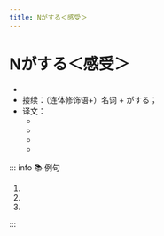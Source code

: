 ```yaml
---
title: Nがする＜感受＞
---
```


# Nがする＜感受＞

* <grammer-content sentence="意义：表示人的**器官**所感受到的**气味、味道、声音**或者**生理、心理状态**等；" />
* 接续：（连体修饰语+）名词 + がする；
* 译文：
  * <grammer-content sentence='听到声音（[声/こえ]がする）；' />
  * <grammer-content sentence='闻到气味（[匂い/におい]がする）；' />
  * <grammer-content sentence='尝出味道（[味/あじ]がする）；' />
  * <grammer-content sentence='感到....（[気/き]がする/[感じ/かんじ]がする）。' />

::: info :books: 例句

1. <grammer-content id='2-01-06-0' sentence='[王/おう]さんのお[宅/たく]のギョーザはどんな**[味/あじ]がする**んでしょうね。' trans='小王家的饺子是什么味道的呢？' />
2. <grammer-content id='2-01-06-1' sentence='[隣/となり]の[部屋/へや]からコーヒーの**[匂い/におい]がします**。' trans='隔壁房间有咖啡的味道。' />
3. <grammer-content id='2-01-06-2' sentence='[何度/なんど]も[練習/ねんしゅう]して[上手/じょうず]になった**[気/き]がする**。' trans='经过多次练习，感觉自己变好了。' />

:::
